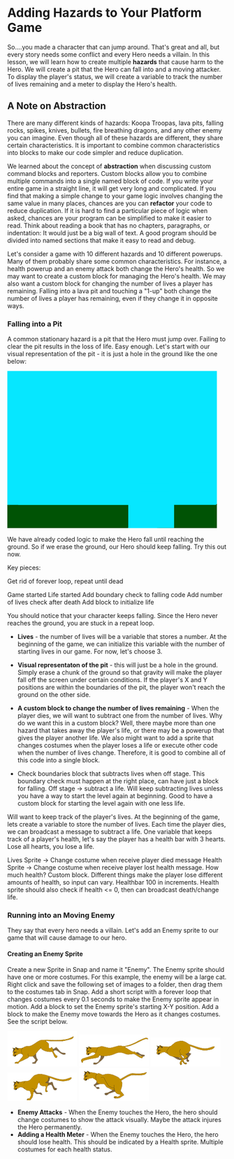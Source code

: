 # Adding Hazards to Your Platform Game

So....you made a character that can jump around. That's great and all, but every story needs some conflict and every Hero needs a villain. In this lesson, we will learn how to create multiple **hazards** that cause harm to the Hero. We will create a pit that the Hero can fall into and a moving attacker. To display the player's status, we will create a variable to track the number of lives remaining and a meter to display the Hero's health.

## A Note on Abstraction

There are many different kinds of hazards: Koopa Troopas, lava pits, falling rocks, spikes, knives, bullets, fire breathing dragons, and any other enemy you can imagine. Even though all of these hazards are different, they share certain characteristics. It is important to combine common characteristics into blocks to make our code simpler and reduce duplication. 

We learned about the concept of **abstraction** when discussing custom command blocks and reporters. Custom blocks allow you to combine multiple commands into a single named block of code. If you write your entire game in a straight line, it will get very long and complicated. If you find that making a simple change to your game logic involves changing the same value in many places, chances are you can **refactor** your code to reduce duplication. If it is hard to find a particular piece of logic when asked, chances are your program can be simplified to make it easier to read. Think about reading a book that has no chapters, paragraphs, or indentation: It would just be a big wall of text. A good program should be divided into named sections that make it easy to read and debug.

Let's consider a game with 10 different hazards and 10 different powerups. Many of them probably share some common characteristics. For instance, a health powerup and an enemy attack both change the Hero's health. So we may want to create a custom block for managing the Hero's health. We may also want a custom block for changing the number of lives a player has remaining. Falling into a lava pit and touching a "1-up" both change the number of lives a player has remaining, even if they change it in opposite ways. 

### Falling into a Pit

A common stationary hazard is a pit that the Hero must jump over. Failing to clear the pit results in the loss of life. Easy enough. Let's start with our visual representation of the pit - it is just a hole in the ground like the one below:

<img src="pit.png" />

We have already coded logic to make the Hero fall until reaching the ground. So if we erase the ground, our Hero should keep falling. Try this out now.

Key pieces:

Get rid of forever loop, repeat until dead

Game started
Life started
Add boundary check to falling code
Add number of lives check after death
Add block to initialize life

You should notice that your character keeps falling. Since the Hero never reaches the ground, you are stuck in a repeat loop.

* __Lives__ - the number of lives will be a variable that stores a number. At the beginning of the game, we can initialize this variable with the number of starting lives in our game. For now, let's choose 3.
* __Visual representaton of the pit__ - this will just be a hole in the ground. Simply erase a chunk of the ground so that gravity will make the player fall off the screen under certain conditions. If the player's X and Y positions are within the boundaries of the pit, the player won't reach the ground on the other side. 


* __A custom block to change the number of lives remaining__ - When the player dies, we will want to subtract one from the number of lives. Why do we want this in a custom block? Well, there maybe more than one hazard that takes away the player's life, or there may be a powerup that gives the player another life. We also might want to add a sprite that changes costumes when the player loses a life or execute other code when the number of lives change. Therefore, it is good to combine all of this code into a single block. 
* Check boundaries block that subtracts lives when off stage. This boundary check must happen at the right place, can have just a block for falling. Off stage -> subtract a life. Will keep subtracting lives unless you have a way to start the level again at beginning. Good to have a custom block for starting the level again with one less life.

Will want to keep track of the player's lives. At the beginning of the game, lets create a variable to store the number of lives. Each time the player dies, we can broadcast a message to subtract a life. One variable that keeps track of a player's health, let's say the player has a health bar with 3 hearts. Lose all hearts, you lose a life. 

Lives Sprite -> Change costume when receive player died message
Health Sprite -> Change costume when receive player lost health message. How much health? Custom block. Different things make the player lose different amounts of health, so input can vary. Healthbar 100 in increments.
Health sprite should also check if health <= 0, then can broadcast death/change life.

### Running into an Moving Enemy

They say that every hero needs a villain. Let's add an Enemy sprite to our game that will cause damage to our hero. 

#### Creating an Enemy Sprite

Create a new Sprite in Snap and name it "Enemy". The Enemy sprite should have one or more costumes. For this example, the enemy will be a large cat. Right click and save the following set of images to a folder, then drag them to the costumes tab in Snap. Add a short script with a forever loop that changes costumes every 0.1 seconds to make the Enemy sprite appear in motion. Add a block to set the Enemy sprite's starting X-Y position. Add a block to make the Enemy move towards the Hero as it changes costumes. See the script below.
 
![Cat 1](./cat1.png)
![Cat 2](./cat2.png)
![Cat 3](./cat3.png)
![Cat 4](./cat4.png)
![Cat 5](./cat5.png)

* __Enemy Attacks__ - When the Enemy touches the Hero, the hero should change costumes to show the attack visually. Maybe the attack injures the Hero permanently. 
* __Adding a Health Meter__ - When the Enemy touches the Hero, the hero should lose health. This should be indicated by a Health sprite. Multiple costumes for each health status.
